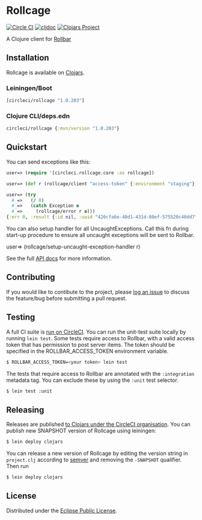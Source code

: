 # Rollcage
[![Circle CI](https://circleci.com/gh/circleci/rollcage.svg?style=svg)](https://circleci.com/gh/circleci/rollcage)
[![cljdoc](https://cljdoc.org/badge/circleci/rollcage)](https://cljdoc.org/d/circleci/rollcage/CURRENT)
[![Clojars Project](https://img.shields.io/clojars/v/circleci/rollcage.svg)](https://clojars.org/circleci/rollcage)


A Clojure client for [Rollbar](http://rollbar.com)


## Installation

Rollcage is available on [Clojars](https://clojars.org/circleci/rollcage).

### Leiningen/Boot

```clojure
[circleci/rollcage "1.0.203"]
```

### Clojure CLI/deps.edn

```clojure
circleci/rollcage {:mvn/version "1.0.203"}
```

## Quickstart

You can send exceptions like this:

```Clojure
user=> (require '[circleci.rollcage.core :as rollcage])

user=> (def r (rollcage/client "access-token" {:environment "staging"}))

user=> (try
  #_=>   (/ 0)
  #_=>   (catch Exception e
  #_=>     (rollcage/error r e)))
{:err 0, :result {:id nil, :uuid "420cfa6e-40d1-431d-80ef-575520c40dd7"}}
```

You can also setup handler for all UncaughtExceptions.
Call this fn during start-up procedure to ensure all uncaught exceptions
will be sent to Rollbar.

user=> (rollcage/setup-uncaught-exception-handler r)

See the full [API docs](https://cljdoc.org/d/circleci/rollcage/CURRENT) for more
information.

## Contributing

If you would like to contibute to the project, please [log an issue](https://cljdoc.org/d/circleci/rollcage/CURRENT) to discuss the feature/bug before submitting a pull request.

## Testing

A full CI suite is [run on CircleCI](https://circleci.com/gh/circleci/rollcage).
You can run the unit-test suite locally by running `lein test`. Some tests
require access to Rollbar, with a valid access token that has permission to post
server items. The token should be specified in the ROLLBAR_ACCESS_TOKEN
environment variable.

```bash
$ ROLLBAR_ACCESS_TOKEN=<your token> lein test
```

The tests that require access to Rollbar are annotated with the `:integration`
metadata tag. You can exclude these by using the `:unit` test selector.

```bash
$ lein test :unit
```


## Releasing

Releases are published [to Clojars under the CircleCI organisation](https://clojars.org/circleci/rollcage).
You can publish new SNAPSHOT version of Rollcage using leiningen:

```bash
$ lein deploy clojars
```

You can release a new version of Rollcage by editing the version string in
`project.clj` according to [semver](http://semver.org/) and removing the
`-SNAPSHOT` qualifier. Then run

```bash
$ lein deploy clojars
```

## License

Distributed under the [Eclipse Public License](http://www.eclipse.org/legal/epl-v10.html).
